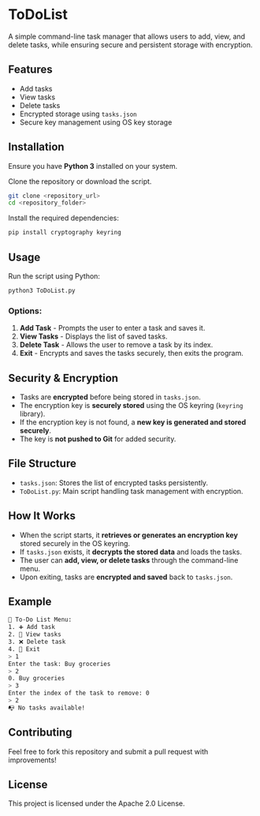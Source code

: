 # ToDoList

A simple command-line task manager that allows users to add, view, and delete tasks, while ensuring secure and persistent storage with encryption.

## Features

- Add tasks
- View tasks
- Delete tasks
- Encrypted storage using `tasks.json`
- Secure key management using OS key storage

## Installation

Ensure you have **Python 3** installed on your system.

Clone the repository or download the script.

```sh
git clone <repository_url>
cd <repository_folder>
```

Install the required dependencies:

```sh
pip install cryptography keyring
```

## Usage

Run the script using Python:

```sh
python3 ToDoList.py
```

### Options:

1. **Add Task** - Prompts the user to enter a task and saves it.
2. **View Tasks** - Displays the list of saved tasks.
3. **Delete Task** - Allows the user to remove a task by its index.
4. **Exit** - Encrypts and saves the tasks securely, then exits the program.

## Security & Encryption

- Tasks are **encrypted** before being stored in `tasks.json`.
- The encryption key is **securely stored** using the OS keyring (`keyring` library).
- If the encryption key is not found, a **new key is generated and stored securely**.
- The key is **not pushed to Git** for added security.

## File Structure

- `tasks.json`: Stores the list of encrypted tasks persistently.
- `ToDoList.py`: Main script handling task management with encryption.

## How It Works

- When the script starts, it **retrieves or generates an encryption key** stored securely in the OS keyring.
- If `tasks.json` exists, it **decrypts the stored data** and loads the tasks.
- The user can **add, view, or delete tasks** through the command-line menu.
- Upon exiting, tasks are **encrypted and saved** back to `tasks.json`.

## Example

```sh
📌 To-Do List Menu:
1. ➕ Add task
2. 📜 View tasks
3. ❌ Delete task
4. 🚪 Exit
> 1
Enter the task: Buy groceries
> 2
0. Buy groceries
> 3
Enter the index of the task to remove: 0
> 2
📭 No tasks available!
```

## Contributing

Feel free to fork this repository and submit a pull request with improvements!

## License

This project is licensed under the Apache 2.0 License.

